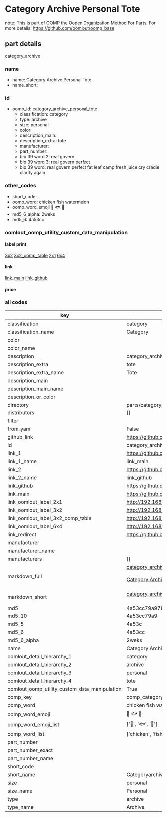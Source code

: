 # Category Archive Personal Tote  

note: This is part of OOMP the Oopen Organization Method For Parts. For more details: https://github.com/oomlout/oomp_base

##  part details
  



category_archive



### name
* name: Category Archive Personal Tote
* name_short: 
### id
* oomp_id: category_archive_personal_tote
  * classification: category
  * type: archive
  * size: personal
  * color: 
  * description_main: 
  * description_extra: tote
  * manufacturer: 
  * part_number: 
  * bip 39 word 2: real govern
  * bip 39 word 3: real govern perfect
  * bip 39 word: real govern perfect fat leaf camp fresh juice cry cradle clarify again

### other_codes
* short_code: 
* oomp_word: chicken fish watermelon
* oomp_word_emoji :chicken: :fish: :watermelon:
* md5_6_alpha: 2weks
* md5_6: 4a53cc






### oomlout_oomp_utility_custom_data_manipulation
#### label print
[3x2](http://192.168.1.245:1112/?label=oomp%202weks)
[3x2_oomp_table](http://192.168.1.108:1112/?label=oomp%202weks)
[2x1](http://192.168.1.242:1112/?label=oomp%202weks)
[6x4](http://192.168.1.55:1112/?label=oomp%202weks)    

#### link

[link_main](https://github.com/oomlout/oomlout_oomp_version_1_messy/tree/main/parts/category_archive_personal_tote) [link_github](https://github.com/oomlout/oomlout_oomp_version_1_messy/tree/main/parts/category_archive_personal_tote)                             

#### price







### all codes 
| key | value |  
| --- | --- |  
| classification | category |  
| classification_name | Category |  
| color |  |  
| color_name |  |  
| description | category_archive |  
| description_extra | tote |  
| description_extra_name | Tote |  
| description_main |  |  
| description_main_name |  |  
| description_or_color |   |  
| directory | parts/category_archive_personal_tote |  
| distributors | [] |  
| filter |  |  
| from_yaml | False |  
| github_link | https://github.com/oomlout/oomlout_oomp_part_src/tree/main/parts/category_archive_personal_tote |  
| id | category_archive_personal_tote |  
| link_1 | https://github.com/oomlout/oomlout_oomp_version_1_messy/tree/main/parts/category_archive_personal_tote |  
| link_1_name | link_main |  
| link_2 | https://github.com/oomlout/oomlout_oomp_version_1_messy/tree/main/parts/category_archive_personal_tote |  
| link_2_name | link_github |  
| link_github | https://github.com/oomlout/oomlout_oomp_version_1_messy/tree/main/parts/category_archive_personal_tote |  
| link_main | https://github.com/oomlout/oomlout_oomp_version_1_messy/tree/main/parts/category_archive_personal_tote |  
| link_oomlout_label_2x1 | http://192.168.1.242:1112/?label=oomp%202weks |  
| link_oomlout_label_3x2 | http://192.168.1.245:1112/?label=oomp%202weks |  
| link_oomlout_label_3x2_oomp_table | http://192.168.1.108:1112/?label=oomp%202weks |  
| link_oomlout_label_6x4 | http://192.168.1.55:1112/?label=oomp%202weks |  
| link_redirect | https://github.com/oomlout/oomlout_oomp_version_1_messy/tree/main/parts/category_archive_personal_tote |  
| manufacturer |  |  
| manufacturer_name |  |  
| manufacturers | [] |  
| markdown_full | [category_archive_personal_tote](none)<br>[](none)<br>[Category Archive Personal Tote](none)<br><br> |  
| markdown_short | [category_archive_personal_tote](none)<br><br> |  
| md5 | 4a53cc79a978cb98833f553746194597 |  
| md5_10 | 4a53cc79a9 |  
| md5_5 | 4a53c |  
| md5_6 | 4a53cc |  
| md5_6_alpha | 2weks |  
| name | Category Archive Personal Tote |  
| oomlout_detail_hierarchy_1 | category |  
| oomlout_detail_hierarchy_2 | archive |  
| oomlout_detail_hierarchy_3 | personal |  
| oomlout_detail_hierarchy_4 | tote |  
| oomlout_oomp_utility_custom_data_manipulation | True |  
| oomp_key | oomp_category_archive_personal_tote |  
| oomp_word | chicken fish watermelon |  
| oomp_word_emoji | :chicken: :fish: :watermelon: |  
| oomp_word_emoji_list | [':chicken:', ':fish:', ':watermelon:'] |  
| oomp_word_list | ['chicken', 'fish', 'watermelon'] |  
| part_number |  |  
| part_number_exact |  |  
| part_number_name |  |  
| short_code |  |  
| short_name | Categoryarchive |  
| size | personal |  
| size_name | Personal |  
| type | archive |  
| type_name | Archive |  
